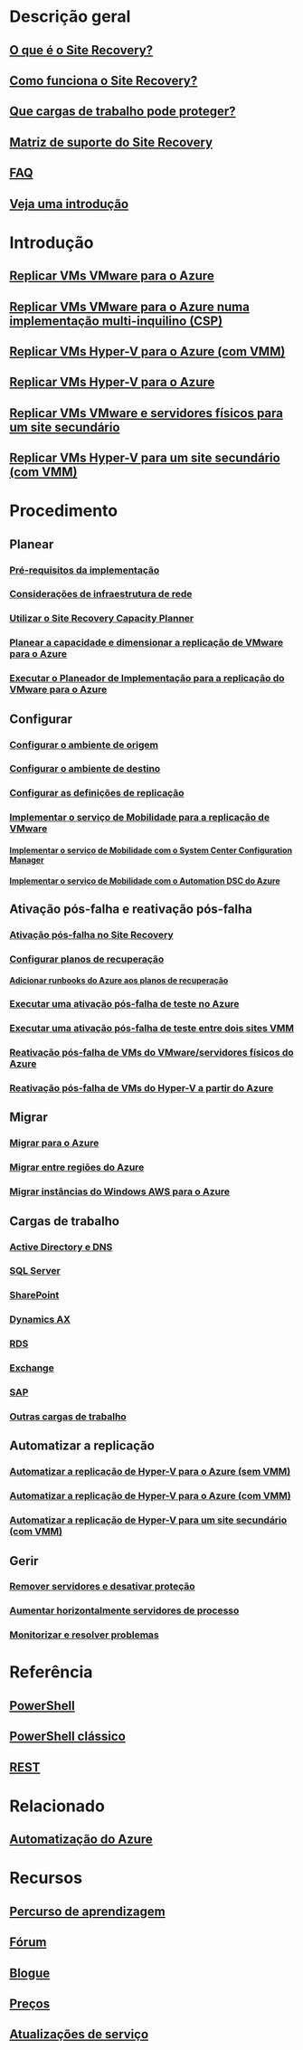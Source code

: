 # Descrição geral
## [O que é o Site Recovery?](site-recovery-overview.md)
## [Como funciona o Site Recovery?](site-recovery-components.md)
## [Que cargas de trabalho pode proteger?](site-recovery-workload.md)
## [Matriz de suporte do Site Recovery](site-recovery-support-matrix-to-azure.md)
## [FAQ](site-recovery-faq.md)
## [Veja uma introdução](https://www.youtube.com/watch?v=eOOwMQPBKfM)

# Introdução
## [Replicar VMs VMware para o Azure](site-recovery-vmware-to-azure.md)
## [Replicar VMs VMware para o Azure numa implementação multi-inquilino (CSP)](site-recovery-multi-tenant-support-vmware-using-csp.md)
## [Replicar VMs Hyper-V para o Azure (com VMM)](site-recovery-vmm-to-azure.md)
## [Replicar VMs Hyper-V para o Azure](site-recovery-hyper-v-site-to-azure.md)
## [Replicar VMs VMware e servidores físicos para um site secundário](site-recovery-vmware-to-vmware.md)
## [Replicar VMs Hyper-V para um site secundário (com VMM)](site-recovery-vmm-to-vmm.md)

# Procedimento
## Planear
### [Pré-requisitos da implementação](site-recovery-prereq.md)
### [Considerações de infraestrutura de rede](site-recovery-network-design.md)
### [Utilizar o Site Recovery Capacity Planner](site-recovery-capacity-planner.md)
### [Planear a capacidade e dimensionar a replicação de VMware para o Azure](site-recovery-plan-capacity-vmware.md)
### [Executar o Planeador de Implementação para a replicação do VMware para o Azure](site-recovery-deployment-planner.md)
## Configurar
### [Configurar o ambiente de origem](site-recovery-set-up-vmware-to-azure.md)
### [Configurar o ambiente de destino](site-recovery-prepare-target-vmware-to-azure.md)
### [Configurar as definições de replicação](site-recovery-setup-replication-settings-vmware.md)
### [Implementar o serviço de Mobilidade para a replicação de VMware](site-recovery-vmware-to-azure-install-mob-svc.md)
#### [Implementar o serviço de Mobilidade com o System Center Configuration Manager](site-recovery-install-mobility-service-using-sccm.md)
#### [Implementar o serviço de Mobilidade com o Automation DSC do Azure](site-recovery-automate-mobility-service-install.md)
## Ativação pós-falha e reativação pós-falha
### [Ativação pós-falha no Site Recovery](site-recovery-failover.md)
### [Configurar planos de recuperação](site-recovery-create-recovery-plans.md)
#### [Adicionar runbooks do Azure aos planos de recuperação](site-recovery-runbook-automation.md)
### [Executar uma ativação pós-falha de teste no Azure](site-recovery-test-failover-to-azure.md)
### [Executar uma ativação pós-falha de teste entre dois sites VMM](site-recovery-test-failover-vmm-to-vmm.md)
### [Reativação pós-falha de VMs do VMware/servidores físicos do Azure](site-recovery-how-to-failback-azure-to-vmware.md)
### [Reativação pós-falha de VMs do Hyper-V a partir do Azure](site-recovery-failback-from-azure-to-hyper-v.md)

## Migrar
### [Migrar para o Azure](site-recovery-migrate-to-azure.md)
### [Migrar entre regiões do Azure](site-recovery-migrate-azure-to-azure.md)
### [Migrar instâncias do Windows AWS para o Azure](site-recovery-migrate-aws-to-azure.md)
## Cargas de trabalho
### [Active Directory e DNS](site-recovery-active-directory.md)
### [SQL Server](site-recovery-sql.md)
### [SharePoint](site-recovery-workload.md#protect-sharepoint)
### [Dynamics AX](site-recovery-workload.md#protect-dynamics-ax)
### [RDS](site-recovery-workload.md#protect-rds)
### [Exchange](site-recovery-workload.md#protect-exchange)
### [SAP](site-recovery-workload.md#protect-sap)
### [Outras cargas de trabalho](site-recovery-workload.md#workload-summary)
## Automatizar a replicação
### [Automatizar a replicação de Hyper-V para o Azure (sem VMM)](site-recovery-deploy-with-powershell-resource-manager.md)
### [Automatizar a replicação de Hyper-V para o Azure (com VMM)](site-recovery-vmm-to-azure-powershell-resource-manager.md)
### [Automatizar a replicação de Hyper-V para um site secundário (com VMM)](site-recovery-vmm-to-vmm-powershell-resource-manager.md)
## Gerir
### [Remover servidores e desativar proteção](site-recovery-manage-registration-and-protection.md)
### [Aumentar horizontalmente servidores de processo](site-recovery-vmware-to-azure-manage-scaleout-process-server.md)
### [Monitorizar e resolver problemas](site-recovery-monitoring-and-troubleshooting.md)

# Referência
## [PowerShell](/powershell/resourcemanager/azurerm.siterecovery/v3.2.0/azurerm.siterecovery)
## [PowerShell clássico](/powershell/servicemanagement/azure.siterecovery/v3.1.0/azure.siterecovery)
## [REST](https://msdn.microsoft.com/en-us/library/mt750497)

# Relacionado
## [Automatização do Azure](/azure/automation/)

# Recursos
## [Percurso de aprendizagem](https://azure.microsoft.com/documentation/learning-paths/site-recovery/)
## [Fórum](https://social.msdn.microsoft.com/Forums/azure/en-US/home?forum=hypervrecovmgr)
## [Blogue](http://azure.microsoft.com/blog/tag/azure-site-recovery/)
## [Preços](https://azure.microsoft.com/pricing/details/site-recovery/)
## [Atualizações de serviço](https://azure.microsoft.com/updates/?product=site-recovery)
